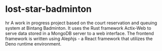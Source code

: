 # lost-star-badminton
hr
A work in progress project based on the court reservation and queuing system at Bintang Badminton.
It uses the Rust framework Actix-Web to serve data stored in a MongoDB server to a web interface.
The frontend framework is written using Alephjs - a React framework that utilizes the Deno runtime environment.
